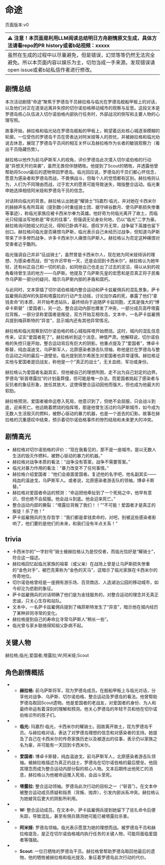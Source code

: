 # 命途
页面版本:v0
 

| :warning: 注意！本页面是利用LLM阅读总结明日方舟剧情原文生成，具体方法请看repo的PR history或者b站视频：xxxxx           |
|:----------------------------|
| 虽然在生成的过程中以尽量避免，但是错误，幻觉等等仍然无法完全避免。所以本页面内容以娱乐为主，切勿当成一手来源。发现错误请open issue或者b站私信作者进行修改。|



## 剧情总结
本次活动剧情“命途”聚焦于罗德岛干员赫拉格与临光在罗德岛舰船甲板上的对话，以及他们对正在逐渐远离并失控的切尔诺伯格移动城市的观察与反思。这段文本是罗德岛核心队伍进入切尔诺伯格内部执行任务时，外部战况的侧写和主要人物的心理写照。

故事开始，赫拉格和临光站在罗德岛舰船的甲板上，眺望着远处核心城逐渐模糊的轮廓。一位受伤的罗德岛干员在旁表达对阿米娅等人的担忧，并被赫拉格和临光劝说去休息，展现了罗德岛干员间的相互关怀以及赫拉格作为长者的敏锐观察力（看出干员隐藏伤势）。

赫拉格以他作为前乌萨斯军人的视角，评价罗德岛此次潜入切尔诺伯格的行动是“异想天开的突袭”，虽然无畏但伴随牺牲。他提到了Scout的牺牲，并透露他曾帮助将Scout最后的遗物带回罗德岛。临光回应说，罗德岛的干员们都心怀信念，愿意为感染者和罗德岛而战，不畏惧战斗，但每个人的觉悟都有区别。赫拉格则认为，人们为不同理由而战，过于宏大的愿景可能导致迷失，暗指整合运动。临光重申她选择相信阿米娅和罗德岛干员的信念。

对话转向临光的背景。赫拉格认出她是“耀骑士”玛嘉烈·临光，并对她在卡西米尔的赫赫声名有所耳闻（提到数小时重组骑士团、据守峡谷数月、使乌萨斯损失惨重等事迹），称临光家族应被卡西米尔奉为英雄。他好奇为何临光离开了故土，而临光只轻描淡写地称是“卑劣的往事”，但强调无论身处何地，仍以“临光”二字为豪。赫拉格询问她祖父的近况，得知已卧病不起，感叹岁月无常，战争留下英雄也留下创口。赫拉格问临光是否痛恨乌萨斯，临光表示自己未经历过战争，但知道乌萨斯带来了许多惨烈战争，许多卡西米尔人痛恨乌萨斯人。赫拉格认为否定这种痛恨对受害者近乎酷刑。

临光强调自己并非“征战骑士”，虽然曾是卡西米尔人，现在她为阿米娅倾诉的理想、为感染者而战，但“也许迟早有一天，还是会回到卡西米尔”。赫拉格认为她年轻，还有纠正自己和一切的机会，如同他自己也走出了过去的泥沼，得以从别的视角看待曾生活的地方——乌萨斯。他提及了乌萨斯先皇的宏愿和是否真正将子民看作乌萨斯一部分的疑问，暗示乌萨斯内部的矛盾和腐朽。

与此同时，文本穿插了切尔诺伯格城内整合运动和萨卡兹雇佣兵的混乱景象。萨卡兹雇佣兵因W的失踪和塔露拉的行动产生动摇，讨论加尔森的死，暴露了他们“拿钱卖命”的本质，并开始考虑站队，最终倾向于追随萨卡兹同胞，尤其是强大的“博卓卡斯替”（爱国者）。另一边，整合运动内部也爆发了冲突，一部分成员高呼塔露拉背叛，一部分坚称爱国者是叛徒，双方开始互相攻击。文本中，一名萨卡兹雇佣兵提到梅菲斯特的“异变”，显示城内还有其他异常情况。

赫拉格和临光观察到切尔诺伯格的核心城指挥塔开始燃烧。这时，城内的混乱信息传来，证实“爱国者死了”。赫拉格听到这个消息，神情严肃。他解释说，切尔诺伯格的失控只是开始，整合运动背后有巨大的阴影。他重点提及了“爱国者”，博卓卡斯替，纯血温迪戈，乌萨斯军人，北原感染者游击队领袖，称他是拦在罗德岛与整合运动之间的最后一道壁垒。临光提到凯尔希医生对爱国者也异常谨慎。赫拉格证实他与爱国者是旧战友，称他是一个“真正的战士”，无关血统、军功或身份。

赫拉格认为爱国者名副其实，但他被自己的理想所困，走不出为自己划定的边界。罗德岛“斩首塔露拉”的计划虽莽撞，但可能是唯一办法。而爱国者挑起了感染者与反抗者的象征形象，放任其放大，这使得整合运动因他而强大，但也成为他最大的软肋。

赫拉格预测，爱国者被命运卷入死局，他意识到了，但绝不会屈服，只会战斗到底，迎来死亡。他远眺着燃烧的指挥塔，那是他曾生活过的乌萨斯城市，如今成为无数人生活毁灭的燃料，被野心驱动的暴力机器，也是一个逝去的幻影。故事在赫拉格的沉重感叹中结束，预示着切尔诺伯格事件的惨烈结局和未来更大的冲突。
## 剧情高光
- 赫拉格对切尔诺伯格的评价：“现在我看见的，那不是一座城市。是以无数人生活的毁灭作燃料，被野心驱动的暴力的机器。”
- 赫拉格对战争本质的看法：“战争没有答案，战争不需要答案。”
- 临光对暴力作用的看法：“暴力改变不了任何事情。”
- 赫拉格介绍爱国者：“他们会直面爱国者。复述他的名字吧，他名副其实——纯血的温迪戈，乌萨斯军人。或者说，北原感染者游击队的领袖，博卓卡斯替。”
- 赫拉格对爱国者命运的预测：“命运把他牵扯到了一个死局之中，他早有意识，但也绝不会屈服。他会战斗到底。他会迎来死亡。”
- 整合运动内部的撕裂：“塔露拉背叛了我们！！”“不可能！爱国者才是真正的叛徒！杀了他！”
- 萨卡兹雇佣兵的生存哲学：“我们都是拿钱卖命的，对吧，别被这些感染者影响了，他们要的是他们的未来，和我们没有半点关系！”
## trivia
- 卡西米尔的“一字封号”骑士被赫拉格认为是佼佼者，而临光恰好是“耀骑士”，符合这一描述。
- 赫拉格回忆起临光家族的祖辈（或父亲）在战场上曾是让乌萨斯损失惨重的“金色对手”，被巴克莱称为“金色的天马”，这暗示了临光家族在卡西米尔的传奇地位。
- 切尔诺伯格曾经是一座拥有游乐场、百货商店、人造湖泊公园的移动城市，如今却沦为悲剧的象征。
- 萨卡兹雇佣兵的对话明确了他们是为金钱服务的，对整合运动的理念并无真正忠诚，只关心生存和站队。
- 文本中，一名萨卡兹雇佣兵提到了梅菲斯特发生了“异变”，暗示他在城内经历了某种非同寻常的变化。
- 赫拉格提到自己的寿命比寻常乌萨斯人“稍长一些”。
- 临光曾与家乡联络得知祖父卧病不起。
## 关键人物
赫拉格;临光;爱国者;塔露拉;W;阿米娅;Scout
## 角色剧情概括
-   - **赫拉格:** 前乌萨斯将军，现为罗德岛成员。在舰船甲板上与临光对话，分享他对战争、乌萨斯、切尔诺伯格、整合运动及罗德岛的看法。他曾帮助罗德岛取回Scout遗物。他是爱国者的老战友，对爱国者的身份、为人和最终命运有着深刻的理解和预测。他关心罗德岛的年轻干员和他在切尔诺伯格诊所的孩子们。
-   - **临光:** 玛嘉烈·临光，卡西米尔的耀骑士。因故离开故土，现为罗德岛干员。与赫拉格对话，表达了对罗德岛理想的信念和对感染者的支持。她提及了自己在卡西米尔的传奇家族历史以及被逐出的往事，表示仍以家族之名为豪，并可能有一天回到卡西米尔。
-   - **爱国者:** 博卓卡斯替，纯血温迪戈，前乌萨斯军人，北原感染者游击队领袖。被赫拉格描述为真正的战士，罗德岛在切尔诺伯格的最后壁垒。他因其理念而成为整合运动内部分裂的核心人物。文本后期传出他死亡的消息，赫拉格认为他被命运推入死局，会战斗至死。
-   - **塔露拉:** 整合运动领袖。罗德岛此次行动的目标之一（“斩首”）。在文本中被整合运动成员质疑和指责（背叛、抛弃），引发内部派系冲突。赫拉格认为她被背后更大的阴影所利用。
-   - **W:** 整合运动成员。在文本中，萨卡兹雇佣兵提到她留下了驻扎命令后便失踪，导致混乱，甚至有佣兵猜测她可能已被塔露拉杀害。
-   - **阿米娅:** 罗德岛领袖。临光表示愿意为她的理想而战。被罗德岛干员和赫拉格提及，是正在切尔诺伯格城内执行任务的关键人物，可能将面临爱国者等强敌。
-   - **Scout:** 一位已牺牲的罗德岛干员。赫拉格曾帮助罗德岛取回他最后的遗物，他的牺牲被赫拉格和临光提及，象征着罗德岛此次行动的代价。